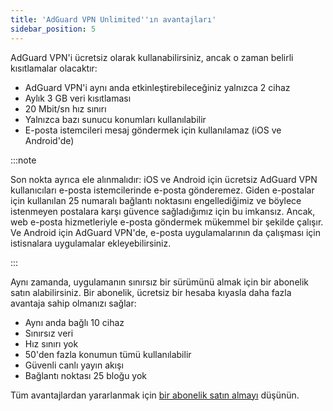 ```yaml
---
title: 'AdGuard VPN Unlimited''ın avantajları'
sidebar_position: 5
---
```


AdGuard VPN'i ücretsiz olarak kullanabilirsiniz, ancak o zaman belirli kısıtlamalar olacaktır:

- AdGuard VPN'i aynı anda etkinleştirebileceğiniz yalnızca 2 cihaz
- Aylık 3 GB veri kısıtlaması
- 20 Mbit/sn hız sınırı
- Yalnızca bazı sunucu konumları kullanılabilir
- E-posta istemcileri mesaj göndermek için kullanılamaz (iOS ve Android'de)

:::note

Son nokta ayrıca ele alınmalıdır: iOS ve Android için ücretsiz AdGuard VPN kullanıcıları e-posta istemcilerinde e-posta gönderemez. Giden e-postalar için kullanılan 25 numaralı bağlantı noktasını engellediğimiz ve böylece istenmeyen postalara karşı güvence sağladığımız için bu imkansız. Ancak, web e-posta hizmetleriyle e-posta göndermek mükemmel bir şekilde çalışır. Ve Android için AdGuard VPN'de, e-posta uygulamalarının da çalışması için istisnalara uygulamalar ekleyebilirsiniz.

:::

Aynı zamanda, uygulamanın sınırsız bir sürümünü almak için bir abonelik satın alabilirsiniz. Bir abonelik, ücretsiz bir hesaba kıyasla daha fazla avantaja sahip olmanızı sağlar:

- Aynı anda bağlı 10 cihaz
- Sınırsız veri
- Hız sınırı yok
- 50'den fazla konumun tümü kullanılabilir
- Güvenli canlı yayın akışı
- Bağlantı noktası 25 bloğu yok

Tüm avantajlardan yararlanmak için [bir abonelik satın almayı](/general/subscription) düşünün.

